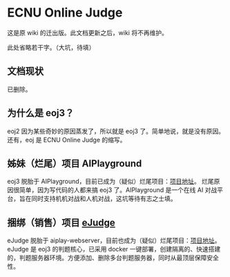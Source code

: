 # ECNU Online Judge

这是原 wiki 的迁出版。此文档更新之后，wiki 将不再维护。

此处省略若干字。（大坑，待填）

## 文档现状

已删除。

## 为什么是 eoj3？

eoj2 因为某些奇妙的原因蒸发了，所以就是 eoj3 了。简单地说，就是没有原因。还有，eoj 是 ECNU Online Judge 的缩写。

## 姊妹（烂尾）项目 AIPlayground

eoj3 脱胎于 AIPlayground，目前已成为（疑似）烂尾项目：[项目地址](https://github.com/zerolfx/AIPlayground)。
烂尾原因很简单，因为写代码的人都来搞 eoj3 了。AIPlayground 是一个在线 AI 对战平台，旨在同时支持机机对战和人机对战，这坑等待有志之士填。

## 捆绑（销售）项目 [eJudge](https://github.com/ultmaster/ejudge)

eJudge 脱胎于 aiplay-webserver，目前也成为（疑似）烂尾项目：[项目地址](https://github.com/ultmaster/aiplay-webserver)。
eJudge 是 eoj3 的判题核心，已采用 docker 一键部署，创建隔离的、快速搭建的，判题服务器环境。方便添加、删除多台判题服务器，同时从最顶层保障安全性。

